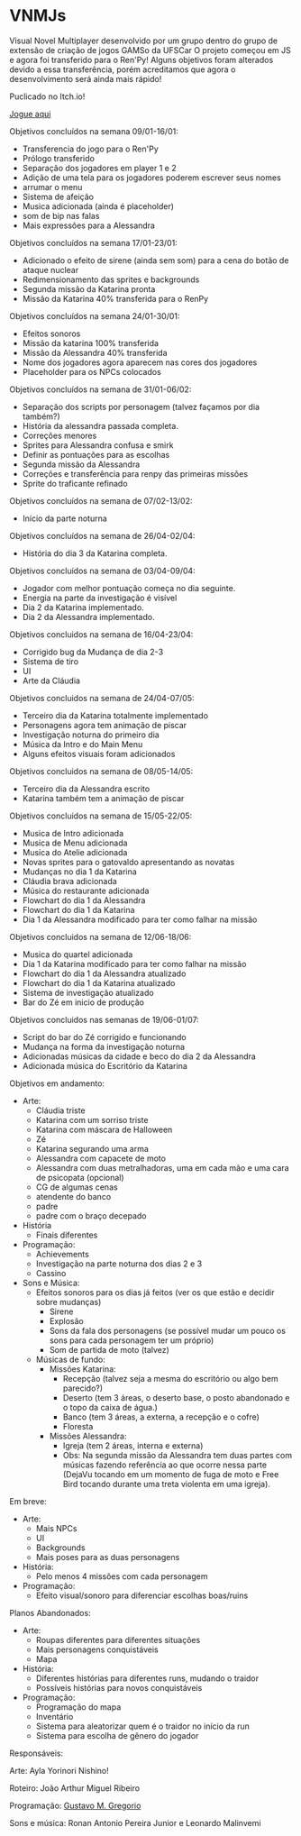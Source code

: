 # VNMJs

Visual Novel Multiplayer desenvolvido por um grupo dentro do grupo de extensão de criação de jogos GAMSo da UFSCar
O projeto começou em JS e agora foi transferido para o Ren'Py!
Alguns objetivos foram alterados devido a essa transferência, porém acreditamos que agora o desenvolvimento será ainda mais rápido!

Puclicado no Itch.io!

[Jogue aqui](https://gustakowai.itch.io/vnm)

Objetivos concluídos na semana 09/01-16/01:

- Transferencia do jogo para o Ren'Py
- Prólogo transferido
- Separação dos jogadores em player 1 e 2
- Adição de uma tela para os jogadores poderem escrever seus nomes
- arrumar o menu
- Sistema de afeição
- Musica adicionada (ainda é placeholder)
- som de bip nas falas
- Mais expressões para a Alessandra

Objetivos concluídos na semana 17/01-23/01:

- Adicionado o efeito de sirene (ainda sem som) para a cena do botão de ataque nuclear
- Redimensionamento das sprites e backgrounds
- Segunda missão da Katarina pronta
- Missão da Katarina 40% transferida para o RenPy

Objetivos concluídos na semana 24/01-30/01:

- Efeitos sonoros
- Missão da katarina 100% transferida
- Missão da Alessandra 40% transferida
- Nome dos jogadores agora aparecem nas cores dos jogadores
- Placeholder para os NPCs colocados

Objetivos concluídos na semana de 31/01-06/02:

- Separação dos scripts por personagem (talvez façamos por dia também?)
- História da alessandra passada completa.
- Correções menores
- Sprites para Alessandra confusa e smirk
- Definir as pontuações para as escolhas
- Segunda missão da Alessandra
- Correções e transferência para renpy das primeiras missões
- Sprite do traficante refinado

Objetivos concluídos na semana de 07/02-13/02:

- Início da parte noturna

Objetivos concluídos na semana de 26/04-02/04:

- História do dia 3 da Katarina completa.

Objetivos concluídos na semana de 03/04-09/04:

- Jogador com melhor pontuação começa no dia seguinte.
- Energia na parte da investigação é visível
- Dia 2 da Katarina implementado.
- Dia 2 da Alessandra implementado.

Objetivos concluidos na semana de 16/04-23/04:

- Corrigido bug da Mudança de dia 2-3
- Sistema de tiro
- UI
- Arte da Cláudia

Objetivos concluidos na semana de 24/04-07/05:

- Terceiro dia da Katarina totalmente implementado
- Personagens agora tem animação de piscar
- Investigação noturna do primeiro dia
- Música da Intro e do Main Menu
- Alguns efeitos visuais foram adicionados

Objetivos concluidos na semana de 08/05-14/05:

- Terceiro dia da Alessandra escrito
- Katarina também tem a animação de piscar

Objetivos concluidos na semana de 15/05-22/05:

- Musica de Intro adicionada
- Musica de Menu adicionada
- Musica do Atelie adicionada
- Novas sprites para o gatovaldo apresentando as novatas
- Mudanças no dia 1 da Katarina
- Cláudia brava adicionada
- Música do restaurante adicionada
- Flowchart do dia 1 da Alessandra
- Flowchart do dia 1 da Katarina
- Dia 1 da Alessandra modificado para ter como falhar na missão

Objetivos concluidos na semana de 12/06-18/06:

- Musica do quartel adicionada
- Dia 1 da Katarina modificado para ter como falhar na missão
- Flowchart do dia 1 da Alessandra atualizado
- Flowchart do dia 1 da Katarina atualizado
- Sistema de investigação atualizado
- Bar do Zé em inicio de produção

Objetivos concluidos nas semanas de 19/06-01/07:

- Script do bar do Zé corrigido e funcionando
- Mudança na forma da investigação noturna
- Adicionadas músicas da cidade e beco do dia 2 da Alessandra
- Adicionada música do Escritório da Katarina

Objetivos em andamento:

- Arte:
  - Cláudia triste
  - Katarina com um sorriso triste
  - Katarina com máscara de Halloween
  - Zé
  - Katarina segurando uma arma
  - Alessandra com capacete de moto
  - Alessandra com duas metralhadoras, uma em cada mão e uma cara de psicopata (opcional)
  - CG de algumas cenas
  - atendente do banco
  - padre
  - padre com o braço decepado
- História
  - Finais diferentes
- Programação:
  - Achievements
  - Investigação na parte noturna dos dias 2 e 3
  - Cassino
- Sons e Música:
  - Efeitos sonoros para os dias já feitos (ver os que estão e decidir sobre mudanças)
    - Sirene
    - Explosão
    - Sons da fala dos personagens (se possível mudar um pouco os sons para cada personagem ter um próprio)
    - Som de partida de moto (talvez)
  - Músicas de fundo:
    - Missões Katarina:
      - Recepção (talvez seja a mesma do escritório ou algo bem parecido?)
      - Deserto (tem 3 áreas, o deserto base, o posto abandonado e o topo da caixa de água.)
      - Banco (tem 3 áreas, a externa, a recepção e o cofre)
      - Floresta
    - Missões Alessandra:
      - Igreja (tem 2 áreas, interna e externa)
      - Obs: Na segunda missão da Alessandra tem duas partes com músicas fazendo referência ao que ocorre nessa parte (DejaVu tocando em um momento de fuga de moto e Free Bird tocando durante uma treta violenta em uma igreja).

Em breve:

- Arte:
  - Mais NPCs
  - UI
  - Backgrounds
  - Mais poses para as duas personagens
- História:
  - Pelo menos 4 missões com cada personagem
- Programação:
  - Efeito visual/sonoro para diferenciar escolhas boas/ruins

Planos Abandonados:

- Arte:
  - Roupas diferentes para diferentes situações
  - Mais personagens conquistáveis
  - Mapa
- História:
  - Diferentes histórias para diferentes runs, mudando o traidor
  - Possíveis histórias para novos conquistáveis
- Programação:
  - Programação do mapa
  - Inventário
  - Sistema para aleatorizar quem é o traidor no início da run
  - Sistema para escolha de gênero do jogador

Responsáveis:

Arte: Ayla Yorinori Nishino!

Roteiro: João Arthur Miguel Ribeiro

Programação: [Gustavo M. Gregorio](https://github.com/gustakowai)

Sons e música: Ronan Antonio Pereira Junior e Leonardo Malinvemi
